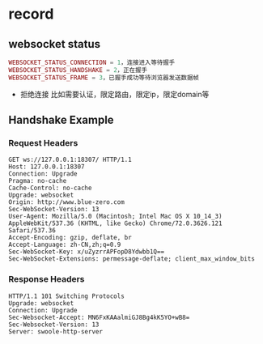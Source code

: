 # record

## websocket status

```php
WEBSOCKET_STATUS_CONNECTION = 1，连接进入等待握手
WEBSOCKET_STATUS_HANDSHAKE = 2，正在握手
WEBSOCKET_STATUS_FRAME = 3，已握手成功等待浏览器发送数据帧
```

- 拒绝连接 比如需要认证，限定路由，限定ip，限定domain等

## Handshake Example

### Request Headers

```text
GET ws://127.0.0.1:18307/ HTTP/1.1
Host: 127.0.0.1:18307
Connection: Upgrade
Pragma: no-cache
Cache-Control: no-cache
Upgrade: websocket
Origin: http://www.blue-zero.com
Sec-WebSocket-Version: 13
User-Agent: Mozilla/5.0 (Macintosh; Intel Mac OS X 10_14_3) AppleWebKit/537.36 (KHTML, like Gecko) Chrome/72.0.3626.121 Safari/537.36
Accept-Encoding: gzip, deflate, br
Accept-Language: zh-CN,zh;q=0.9
Sec-WebSocket-Key: x/uZyzrrAPFopD8Ydwbb1Q==
Sec-WebSocket-Extensions: permessage-deflate; client_max_window_bits
```

### Response Headers

```text
HTTP/1.1 101 Switching Protocols
Upgrade: websocket
Connection: Upgrade
Sec-Websocket-Accept: MN6FxKAAalmiGJ8Bg4kK5YO+wB8=
Sec-Websocket-Version: 13
Server: swoole-http-server
```